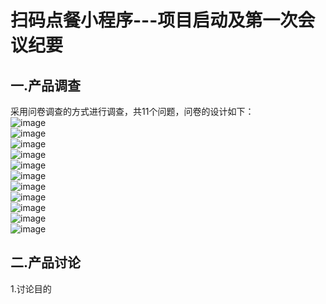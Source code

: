 扫码点餐小程序---项目启动及第一次会议纪要
===
一.产品调查
----
采用问卷调查的方式进行调查，共11个问题，问卷的设计如下：<br>
![image](https://github.com/resisterdkdk/newhug/blob/master/img/1.png)<br>
![image](https://github.com/resisterdkdk/newhug/blob/master/img/2.png)<br>
![image](https://github.com/resisterdkdk/newhug/blob/master/img/3.png)<br>
![image](https://github.com/resisterdkdk/newhug/blob/master/img/4.png)<br>
![image](https://github.com/resisterdkdk/newhug/blob/master/img/5.png)<br>
![image](https://github.com/resisterdkdk/newhug/blob/master/img/6.png)<br>
![image](https://github.com/resisterdkdk/newhug/blob/master/img/7.png)<br>
![image](https://github.com/resisterdkdk/newhug/blob/master/img/8.png)<br>
![image](https://github.com/resisterdkdk/newhug/blob/master/img/10.png)<br>
![image](https://github.com/resisterdkdk/newhug/blob/master/img/11.png)<br>
![image](https://github.com/resisterdkdk/newhug/blob/master/img/12.png)<br>

二.产品讨论
---
1.讨论目的
